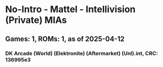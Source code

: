 # No-Intro - Mattel - Intellivision (Private) MIAs
## Games: 1, ROMs: 1, as of 2025-04-12

### DK Arcade (World) (Elektronite) (Aftermarket) (Unl).int, CRC: 136995e3
